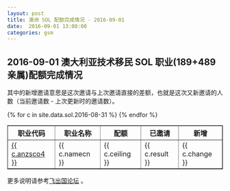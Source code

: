 ```yaml
---
layout: post
title: 澳洲 SOL 配额完成情况 - 2016-09-01
date:  2016-09-01 13:00:00
categories: gsm
---
```


## 2016-09-01 澳大利亚技术移民 SOL 职业(189+489亲属)配额完成情况

其中的新增邀请意思是这次邀请与上次邀请直接的差额，也就是这次又新邀请的人数（当前邀请数 - 上次更新时的邀请数）。

<table border = "1" cellpadding="1" cellspacing="0">
<tr>
<th>职业代码</th>
<th>职业名称</th>
<th>配额</th>
<th>已邀请</th>
<th>新增</th>
</tr>
{% for c in site.data.sol.2016-08-31 %}
<tr>
<td> <a href="http://bbs.fcgvisa.com/t/topic/{{ c.bbsid }}" target="_blank">{{ c.anzsco4 }}</a> </td>
<td> {{ c.namecn }} </td>
<td> {{ c.ceiling }} </td>
<td> {{ c.result }} </td>
<td> {{ c.change }} </td>
</tr>
{% endfor %}
</table>

更多说明请参考<a href="http://bbs.fcgvisa.com/t/2016-2017-sol-occupation-ceilings-for-each-occupation-on-the-skilled-occupation-list/15923/" target="blank">飞出国论坛</a> 。

